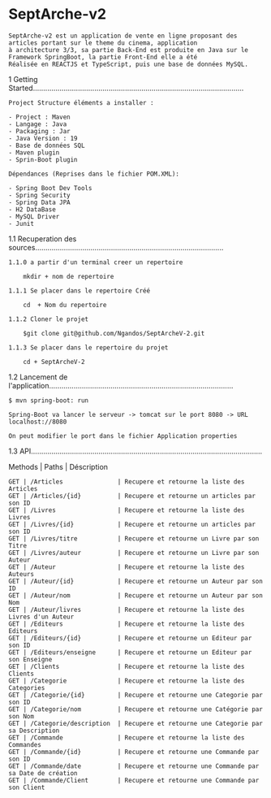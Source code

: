 # SeptArche-v2

    SeptArche-v2 est un application de vente en ligne proposant des articles portant sur le theme du cinema, application 
    à architecture 3/3, sa partie Back-End est produite en Java sur le Framework SpringBoot, la partie Front-End elle a été
    Réalisée en REACTJS et TypeScript, puis une base de données MySQL.

1 Getting Started.......................................................................................................

    Project Structure éléments a installer :
    
    - Project : Maven
    - Langage : Java
    - Packaging : Jar
    - Java Version : 19
    - Base de données SQL
    - Maven plugin 
    - Sprin-Boot plugin

    Dépendances (Reprises dans le fichier POM.XML):

    - Spring Boot Dev Tools
    - Spring Security
    - Spring Data JPA
    - H2 DataBase
    - MySQL Driver
    - Junit

1.1 Recuperation des sources............................................................................................ 

    1.1.0 a partir d'un terminal creer un repertoire

        mkdir + nom de repertoire 

    1.1.1 Se placer dans le repertoire Créé

        cd  + Nom du repertoire

    1.1.2 Cloner le projet

        $git clone git@github.com/Ngandos/SeptArcheV-2.git

    1.1.3 Se placer dans le repertoire du projet

        cd + SeptArcheV-2

1.2 Lancement de l'application..........................................................................................

    $ mvn spring-boot: run

    Spring-Boot va lancer le serveur -> tomcat sur le port 8080 -> URL localhost://8080

    On peut modifier le port dans le fichier Application properties 

1.3 API.................................................................................................................

Methods | Paths            | Déscription

    GET | /Articles               | Recupere et retourne la liste des Articles
    GET | /Articles/{id}          | Recupere et retourne un articles par son ID
    GET | /Livres                 | Recupere et retourne la liste des Livres
    GET | /Livres/{id}            | Recupere et retourne un articles par son ID
    GET | /Livres/titre           | Recupere et retourne un Livre par son Titre
    GET | /Livres/auteur          | Recupere et retourne un Livre par son Auteur
    GET | /Auteur                 | Recupere et retourne la liste des Auteurs
    GET | /Auteur/{id}            | Recupere et retourne un Auteur par son ID
    GET | /Auteur/nom             | Recupere et retourne un Auteur par son Nom
    GET | /Auteur/livres          | Recupere et retourne la liste des Livres d'un Auteur
    GET | /Editeurs               | Recupere et retourne la liste des Editeurs
    GET | /Editeurs/{id}          | Recupere et retourne un Editeur par son ID
    GET | /Editeurs/enseigne      | Recupere et retourne un Editeur par son Enseigne
    GET | /Clients                | Recupere et retourne la liste des Clients
    GET | /Categorie              | Recupere et retourne la liste des Categories
    GET | /Categorie/{id}         | Recupere et retourne une Categorie par son ID
    GET | /Categorie/nom          | Recupere et retourne une Catégorie par son Nom
    GET | /Categorie/description  | Recupere et retourne une Categorie par sa Description
    GET | /Commande               | Recupere et retourne la liste des Commandes
    GET | /Commande/{id}          | Recupere et retourne une Commande par son ID
    GET | /Commande/date          | Recupere et retourne une Commande par sa Date de création
    GET | /Commande/Client        | Recupere et retourne une Commande par son Client
